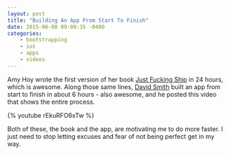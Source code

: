 ```yaml
---
layout: post
title: "Building An App From Start To Finish"
date: 2015-06-08 09:09:35 -0400
categories: 
    - bootstrapping
    - ios
    - apps
    - videos
---
```

Amy Hoy wrote the first version of her book [Just Fucking Ship][2] in 24 hours, which is awesome. Along those same lines, [David Smith][1] built an app from start to finish in about 6 hours - also awesome, and he posted this video that shows the entire process.

{% youtube rEkuRFO6xTw %}

Both of these, the book and the app, are motivating me to do more faster. I just need to stop letting excuses and fear of not being perfect get in my way.

[1]: https://twitter.com/_davidsmith
[2]: https://unicornfree.com/just-fucking-ship
